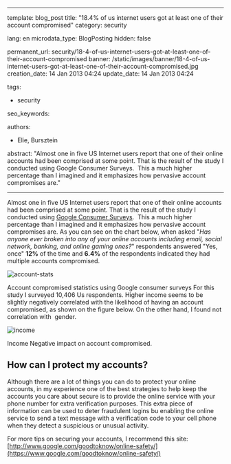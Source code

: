 
---
template: blog_post
title: "18.4% of us internet users got at least one of their account compromised"
category: security

lang: en
microdata_type: BlogPosting
hidden: false

permanent_url: security/18-4-of-us-internet-users-got-at-least-one-of-their-account-compromised
banner: /static/images/banner/18-4-of-us-internet-users-got-at-least-one-of-their-account-compromised.jpg
creation_date: 14 Jan 2013 04:24
update_date: 14 Jan 2013 04:24

tags: 
 - security

seo_keywords:

authors: 
 - Elie, Bursztein

abstract: "Almost one in five US Internet users report that one of their online accounts had been comprised at some point. That is the result of the study I conducted using Google Consumer Surveys.  This a much higher percentage than I imagined and it emphasizes how pervasive account compromises are."

---
Almost one in five US Internet users report that one of their online accounts had been comprised at some point. That is the result of the study I conducted using [Google Consumer Surveys](https://www.google.com/insights/consumersurveys/home).  This a much higher percentage than I imagined and it emphasizes how pervasive account compromises are.
As you can see on the chart below, when asked "*Has anyone ever broken into any of your online accounts including email, social network, banking, and online gaming ones?*" respondents answered "Yes, once" **12%** of the time and **6.4%** of the respondents indicated they had multiple accounts compromised.

![account-stats](/static/images/images/18-4-of-us-internet-users-got-at-least-one-of-their-account-compromised/account-compromised-statistics-2013.png) 
 
Account compromised statistics using Google consumer surveys
For this study I surveyed 10,406 Us respondents. Higher income seems to be slightly negatively correlated with the likelihood of having an account compromised, as shown on the figure below. On the other hand, I found not correlation with  gender.

![income](/static/images/images/18-4-of-us-internet-users-got-at-least-one-of-their-account-compromised/Income-impact-on-account-compromised.png) 

Income Negative impact on account compromised.
 
## How can I protect my accounts?

Although there are a lot of things you can do to protect your online accounts, in my experience one of the best strategies to help keep the accounts you care about secure is to provide the online service with your phone number for extra verification purposes. This extra piece of information can be used to deter fraudulent logins bu enabling the online service to send a text message with a verification code to your cell phone when they detect a suspicious or unusual activity.

For more tips on securing your accounts, I recommend this site: [http://www.google.com/goodtoknow/online-safety/](https://www.google.com/goodtoknow/online-safety/)
